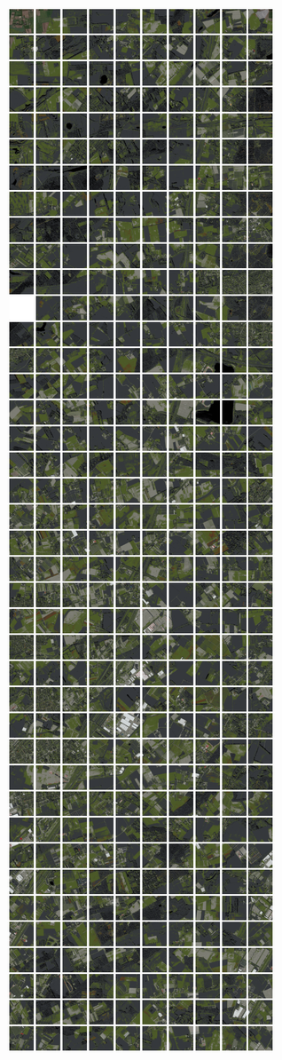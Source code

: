 <html>
<div>
<img src="https://github.com/HakkaTjakka/NL_TILE_MAP/blob/main/18/609/-1035/r.6090.-10350.png" height="44" width="44">
<img src="https://github.com/HakkaTjakka/NL_TILE_MAP/blob/main/18/609/-1035/r.6091.-10350.png" height="44" width="44">
<img src="https://github.com/HakkaTjakka/NL_TILE_MAP/blob/main/18/609/-1035/r.6092.-10350.png" height="44" width="44">
<img src="https://github.com/HakkaTjakka/NL_TILE_MAP/blob/main/18/609/-1035/r.6093.-10350.png" height="44" width="44">
<img src="https://github.com/HakkaTjakka/NL_TILE_MAP/blob/main/18/609/-1035/r.6094.-10350.png" height="44" width="44">
<img src="https://github.com/HakkaTjakka/NL_TILE_MAP/blob/main/18/609/-1035/r.6095.-10350.png" height="44" width="44">
<img src="https://github.com/HakkaTjakka/NL_TILE_MAP/blob/main/18/609/-1035/r.6096.-10350.png" height="44" width="44">
<img src="https://github.com/HakkaTjakka/NL_TILE_MAP/blob/main/18/609/-1035/r.6097.-10350.png" height="44" width="44">
<img src="https://github.com/HakkaTjakka/NL_TILE_MAP/blob/main/18/609/-1035/r.6098.-10350.png" height="44" width="44">
<img src="https://github.com/HakkaTjakka/NL_TILE_MAP/blob/main/18/609/-1035/r.6099.-10350.png" height="44" width="44">
<img src="https://github.com/HakkaTjakka/NL_TILE_MAP/blob/main/18/610/-1035/r.6100.-10350.png" height="44" width="44">
<img src="https://github.com/HakkaTjakka/NL_TILE_MAP/blob/main/18/610/-1035/r.6101.-10350.png" height="44" width="44">
<img src="https://github.com/HakkaTjakka/NL_TILE_MAP/blob/main/18/610/-1035/r.6102.-10350.png" height="44" width="44">
<img src="https://github.com/HakkaTjakka/NL_TILE_MAP/blob/main/18/610/-1035/r.6103.-10350.png" height="44" width="44">
<img src="https://github.com/HakkaTjakka/NL_TILE_MAP/blob/main/18/610/-1035/r.6104.-10350.png" height="44" width="44">
<img src="https://github.com/HakkaTjakka/NL_TILE_MAP/blob/main/18/610/-1035/r.6105.-10350.png" height="44" width="44">
<img src="https://github.com/HakkaTjakka/NL_TILE_MAP/blob/main/18/610/-1035/r.6106.-10350.png" height="44" width="44">
<img src="https://github.com/HakkaTjakka/NL_TILE_MAP/blob/main/18/610/-1035/r.6107.-10350.png" height="44" width="44">
<img src="https://github.com/HakkaTjakka/NL_TILE_MAP/blob/main/18/610/-1035/r.6108.-10350.png" height="44" width="44">
<img src="https://github.com/HakkaTjakka/NL_TILE_MAP/blob/main/18/610/-1035/r.6109.-10350.png" height="44" width="44">
<br>
<img src="https://github.com/HakkaTjakka/NL_TILE_MAP/blob/main/18/609/-1035/r.6090.-10349.png" height="44" width="44">
<img src="https://github.com/HakkaTjakka/NL_TILE_MAP/blob/main/18/609/-1035/r.6091.-10349.png" height="44" width="44">
<img src="https://github.com/HakkaTjakka/NL_TILE_MAP/blob/main/18/609/-1035/r.6092.-10349.png" height="44" width="44">
<img src="https://github.com/HakkaTjakka/NL_TILE_MAP/blob/main/18/609/-1035/r.6093.-10349.png" height="44" width="44">
<img src="https://github.com/HakkaTjakka/NL_TILE_MAP/blob/main/18/609/-1035/r.6094.-10349.png" height="44" width="44">
<img src="https://github.com/HakkaTjakka/NL_TILE_MAP/blob/main/18/609/-1035/r.6095.-10349.png" height="44" width="44">
<img src="https://github.com/HakkaTjakka/NL_TILE_MAP/blob/main/18/609/-1035/r.6096.-10349.png" height="44" width="44">
<img src="https://github.com/HakkaTjakka/NL_TILE_MAP/blob/main/18/609/-1035/r.6097.-10349.png" height="44" width="44">
<img src="https://github.com/HakkaTjakka/NL_TILE_MAP/blob/main/18/609/-1035/r.6098.-10349.png" height="44" width="44">
<img src="https://github.com/HakkaTjakka/NL_TILE_MAP/blob/main/18/609/-1035/r.6099.-10349.png" height="44" width="44">
<img src="https://github.com/HakkaTjakka/NL_TILE_MAP/blob/main/18/610/-1035/r.6100.-10349.png" height="44" width="44">
<img src="https://github.com/HakkaTjakka/NL_TILE_MAP/blob/main/18/610/-1035/r.6101.-10349.png" height="44" width="44">
<img src="https://github.com/HakkaTjakka/NL_TILE_MAP/blob/main/18/610/-1035/r.6102.-10349.png" height="44" width="44">
<img src="https://github.com/HakkaTjakka/NL_TILE_MAP/blob/main/18/610/-1035/r.6103.-10349.png" height="44" width="44">
<img src="https://github.com/HakkaTjakka/NL_TILE_MAP/blob/main/18/610/-1035/r.6104.-10349.png" height="44" width="44">
<img src="https://github.com/HakkaTjakka/NL_TILE_MAP/blob/main/18/610/-1035/r.6105.-10349.png" height="44" width="44">
<img src="https://github.com/HakkaTjakka/NL_TILE_MAP/blob/main/18/610/-1035/r.6106.-10349.png" height="44" width="44">
<img src="https://github.com/HakkaTjakka/NL_TILE_MAP/blob/main/18/610/-1035/r.6107.-10349.png" height="44" width="44">
<img src="https://github.com/HakkaTjakka/NL_TILE_MAP/blob/main/18/610/-1035/r.6108.-10349.png" height="44" width="44">
<img src="https://github.com/HakkaTjakka/NL_TILE_MAP/blob/main/18/610/-1035/r.6109.-10349.png" height="44" width="44">
<br>
<img src="https://github.com/HakkaTjakka/NL_TILE_MAP/blob/main/18/609/-1035/r.6090.-10348.png" height="44" width="44">
<img src="https://github.com/HakkaTjakka/NL_TILE_MAP/blob/main/18/609/-1035/r.6091.-10348.png" height="44" width="44">
<img src="https://github.com/HakkaTjakka/NL_TILE_MAP/blob/main/18/609/-1035/r.6092.-10348.png" height="44" width="44">
<img src="https://github.com/HakkaTjakka/NL_TILE_MAP/blob/main/18/609/-1035/r.6093.-10348.png" height="44" width="44">
<img src="https://github.com/HakkaTjakka/NL_TILE_MAP/blob/main/18/609/-1035/r.6094.-10348.png" height="44" width="44">
<img src="https://github.com/HakkaTjakka/NL_TILE_MAP/blob/main/18/609/-1035/r.6095.-10348.png" height="44" width="44">
<img src="https://github.com/HakkaTjakka/NL_TILE_MAP/blob/main/18/609/-1035/r.6096.-10348.png" height="44" width="44">
<img src="https://github.com/HakkaTjakka/NL_TILE_MAP/blob/main/18/609/-1035/r.6097.-10348.png" height="44" width="44">
<img src="https://github.com/HakkaTjakka/NL_TILE_MAP/blob/main/18/609/-1035/r.6098.-10348.png" height="44" width="44">
<img src="https://github.com/HakkaTjakka/NL_TILE_MAP/blob/main/18/609/-1035/r.6099.-10348.png" height="44" width="44">
<img src="https://github.com/HakkaTjakka/NL_TILE_MAP/blob/main/18/610/-1035/r.6100.-10348.png" height="44" width="44">
<img src="https://github.com/HakkaTjakka/NL_TILE_MAP/blob/main/18/610/-1035/r.6101.-10348.png" height="44" width="44">
<img src="https://github.com/HakkaTjakka/NL_TILE_MAP/blob/main/18/610/-1035/r.6102.-10348.png" height="44" width="44">
<img src="https://github.com/HakkaTjakka/NL_TILE_MAP/blob/main/18/610/-1035/r.6103.-10348.png" height="44" width="44">
<img src="https://github.com/HakkaTjakka/NL_TILE_MAP/blob/main/18/610/-1035/r.6104.-10348.png" height="44" width="44">
<img src="https://github.com/HakkaTjakka/NL_TILE_MAP/blob/main/18/610/-1035/r.6105.-10348.png" height="44" width="44">
<img src="https://github.com/HakkaTjakka/NL_TILE_MAP/blob/main/18/610/-1035/r.6106.-10348.png" height="44" width="44">
<img src="https://github.com/HakkaTjakka/NL_TILE_MAP/blob/main/18/610/-1035/r.6107.-10348.png" height="44" width="44">
<img src="https://github.com/HakkaTjakka/NL_TILE_MAP/blob/main/18/610/-1035/r.6108.-10348.png" height="44" width="44">
<img src="https://github.com/HakkaTjakka/NL_TILE_MAP/blob/main/18/610/-1035/r.6109.-10348.png" height="44" width="44">
<br>
<img src="https://github.com/HakkaTjakka/NL_TILE_MAP/blob/main/18/609/-1035/r.6090.-10347.png" height="44" width="44">
<img src="https://github.com/HakkaTjakka/NL_TILE_MAP/blob/main/18/609/-1035/r.6091.-10347.png" height="44" width="44">
<img src="https://github.com/HakkaTjakka/NL_TILE_MAP/blob/main/18/609/-1035/r.6092.-10347.png" height="44" width="44">
<img src="https://github.com/HakkaTjakka/NL_TILE_MAP/blob/main/18/609/-1035/r.6093.-10347.png" height="44" width="44">
<img src="https://github.com/HakkaTjakka/NL_TILE_MAP/blob/main/18/609/-1035/r.6094.-10347.png" height="44" width="44">
<img src="https://github.com/HakkaTjakka/NL_TILE_MAP/blob/main/18/609/-1035/r.6095.-10347.png" height="44" width="44">
<img src="https://github.com/HakkaTjakka/NL_TILE_MAP/blob/main/18/609/-1035/r.6096.-10347.png" height="44" width="44">
<img src="https://github.com/HakkaTjakka/NL_TILE_MAP/blob/main/18/609/-1035/r.6097.-10347.png" height="44" width="44">
<img src="https://github.com/HakkaTjakka/NL_TILE_MAP/blob/main/18/609/-1035/r.6098.-10347.png" height="44" width="44">
<img src="https://github.com/HakkaTjakka/NL_TILE_MAP/blob/main/18/609/-1035/r.6099.-10347.png" height="44" width="44">
<img src="https://github.com/HakkaTjakka/NL_TILE_MAP/blob/main/18/610/-1035/r.6100.-10347.png" height="44" width="44">
<img src="https://github.com/HakkaTjakka/NL_TILE_MAP/blob/main/18/610/-1035/r.6101.-10347.png" height="44" width="44">
<img src="https://github.com/HakkaTjakka/NL_TILE_MAP/blob/main/18/610/-1035/r.6102.-10347.png" height="44" width="44">
<img src="https://github.com/HakkaTjakka/NL_TILE_MAP/blob/main/18/610/-1035/r.6103.-10347.png" height="44" width="44">
<img src="https://github.com/HakkaTjakka/NL_TILE_MAP/blob/main/18/610/-1035/r.6104.-10347.png" height="44" width="44">
<img src="https://github.com/HakkaTjakka/NL_TILE_MAP/blob/main/18/610/-1035/r.6105.-10347.png" height="44" width="44">
<img src="https://github.com/HakkaTjakka/NL_TILE_MAP/blob/main/18/610/-1035/r.6106.-10347.png" height="44" width="44">
<img src="https://github.com/HakkaTjakka/NL_TILE_MAP/blob/main/18/610/-1035/r.6107.-10347.png" height="44" width="44">
<img src="https://github.com/HakkaTjakka/NL_TILE_MAP/blob/main/18/610/-1035/r.6108.-10347.png" height="44" width="44">
<img src="https://github.com/HakkaTjakka/NL_TILE_MAP/blob/main/18/610/-1035/r.6109.-10347.png" height="44" width="44">
<br>
<img src="https://github.com/HakkaTjakka/NL_TILE_MAP/blob/main/18/609/-1035/r.6090.-10346.png" height="44" width="44">
<img src="https://github.com/HakkaTjakka/NL_TILE_MAP/blob/main/18/609/-1035/r.6091.-10346.png" height="44" width="44">
<img src="https://github.com/HakkaTjakka/NL_TILE_MAP/blob/main/18/609/-1035/r.6092.-10346.png" height="44" width="44">
<img src="https://github.com/HakkaTjakka/NL_TILE_MAP/blob/main/18/609/-1035/r.6093.-10346.png" height="44" width="44">
<img src="https://github.com/HakkaTjakka/NL_TILE_MAP/blob/main/18/609/-1035/r.6094.-10346.png" height="44" width="44">
<img src="https://github.com/HakkaTjakka/NL_TILE_MAP/blob/main/18/609/-1035/r.6095.-10346.png" height="44" width="44">
<img src="https://github.com/HakkaTjakka/NL_TILE_MAP/blob/main/18/609/-1035/r.6096.-10346.png" height="44" width="44">
<img src="https://github.com/HakkaTjakka/NL_TILE_MAP/blob/main/18/609/-1035/r.6097.-10346.png" height="44" width="44">
<img src="https://github.com/HakkaTjakka/NL_TILE_MAP/blob/main/18/609/-1035/r.6098.-10346.png" height="44" width="44">
<img src="https://github.com/HakkaTjakka/NL_TILE_MAP/blob/main/18/609/-1035/r.6099.-10346.png" height="44" width="44">
<img src="https://github.com/HakkaTjakka/NL_TILE_MAP/blob/main/18/610/-1035/r.6100.-10346.png" height="44" width="44">
<img src="https://github.com/HakkaTjakka/NL_TILE_MAP/blob/main/18/610/-1035/r.6101.-10346.png" height="44" width="44">
<img src="https://github.com/HakkaTjakka/NL_TILE_MAP/blob/main/18/610/-1035/r.6102.-10346.png" height="44" width="44">
<img src="https://github.com/HakkaTjakka/NL_TILE_MAP/blob/main/18/610/-1035/r.6103.-10346.png" height="44" width="44">
<img src="https://github.com/HakkaTjakka/NL_TILE_MAP/blob/main/18/610/-1035/r.6104.-10346.png" height="44" width="44">
<img src="https://github.com/HakkaTjakka/NL_TILE_MAP/blob/main/18/610/-1035/r.6105.-10346.png" height="44" width="44">
<img src="https://github.com/HakkaTjakka/NL_TILE_MAP/blob/main/18/610/-1035/r.6106.-10346.png" height="44" width="44">
<img src="https://github.com/HakkaTjakka/NL_TILE_MAP/blob/main/18/610/-1035/r.6107.-10346.png" height="44" width="44">
<img src="https://github.com/HakkaTjakka/NL_TILE_MAP/blob/main/18/610/-1035/r.6108.-10346.png" height="44" width="44">
<img src="https://github.com/HakkaTjakka/NL_TILE_MAP/blob/main/18/610/-1035/r.6109.-10346.png" height="44" width="44">
<br>
<img src="https://github.com/HakkaTjakka/NL_TILE_MAP/blob/main/18/609/-1035/r.6090.-10345.png" height="44" width="44">
<img src="https://github.com/HakkaTjakka/NL_TILE_MAP/blob/main/18/609/-1035/r.6091.-10345.png" height="44" width="44">
<img src="https://github.com/HakkaTjakka/NL_TILE_MAP/blob/main/18/609/-1035/r.6092.-10345.png" height="44" width="44">
<img src="https://github.com/HakkaTjakka/NL_TILE_MAP/blob/main/18/609/-1035/r.6093.-10345.png" height="44" width="44">
<img src="https://github.com/HakkaTjakka/NL_TILE_MAP/blob/main/18/609/-1035/r.6094.-10345.png" height="44" width="44">
<img src="https://github.com/HakkaTjakka/NL_TILE_MAP/blob/main/18/609/-1035/r.6095.-10345.png" height="44" width="44">
<img src="https://github.com/HakkaTjakka/NL_TILE_MAP/blob/main/18/609/-1035/r.6096.-10345.png" height="44" width="44">
<img src="https://github.com/HakkaTjakka/NL_TILE_MAP/blob/main/18/609/-1035/r.6097.-10345.png" height="44" width="44">
<img src="https://github.com/HakkaTjakka/NL_TILE_MAP/blob/main/18/609/-1035/r.6098.-10345.png" height="44" width="44">
<img src="https://github.com/HakkaTjakka/NL_TILE_MAP/blob/main/18/609/-1035/r.6099.-10345.png" height="44" width="44">
<img src="https://github.com/HakkaTjakka/NL_TILE_MAP/blob/main/18/610/-1035/r.6100.-10345.png" height="44" width="44">
<img src="https://github.com/HakkaTjakka/NL_TILE_MAP/blob/main/18/610/-1035/r.6101.-10345.png" height="44" width="44">
<img src="https://github.com/HakkaTjakka/NL_TILE_MAP/blob/main/18/610/-1035/r.6102.-10345.png" height="44" width="44">
<img src="https://github.com/HakkaTjakka/NL_TILE_MAP/blob/main/18/610/-1035/r.6103.-10345.png" height="44" width="44">
<img src="https://github.com/HakkaTjakka/NL_TILE_MAP/blob/main/18/610/-1035/r.6104.-10345.png" height="44" width="44">
<img src="https://github.com/HakkaTjakka/NL_TILE_MAP/blob/main/18/610/-1035/r.6105.-10345.png" height="44" width="44">
<img src="https://github.com/HakkaTjakka/NL_TILE_MAP/blob/main/18/610/-1035/r.6106.-10345.png" height="44" width="44">
<img src="https://github.com/HakkaTjakka/NL_TILE_MAP/blob/main/18/610/-1035/r.6107.-10345.png" height="44" width="44">
<img src="https://github.com/HakkaTjakka/NL_TILE_MAP/blob/main/18/610/-1035/r.6108.-10345.png" height="44" width="44">
<img src="https://github.com/HakkaTjakka/NL_TILE_MAP/blob/main/18/610/-1035/r.6109.-10345.png" height="44" width="44">
<br>
<img src="https://github.com/HakkaTjakka/NL_TILE_MAP/blob/main/18/609/-1035/r.6090.-10344.png" height="44" width="44">
<img src="https://github.com/HakkaTjakka/NL_TILE_MAP/blob/main/18/609/-1035/r.6091.-10344.png" height="44" width="44">
<img src="https://github.com/HakkaTjakka/NL_TILE_MAP/blob/main/18/609/-1035/r.6092.-10344.png" height="44" width="44">
<img src="https://github.com/HakkaTjakka/NL_TILE_MAP/blob/main/18/609/-1035/r.6093.-10344.png" height="44" width="44">
<img src="https://github.com/HakkaTjakka/NL_TILE_MAP/blob/main/18/609/-1035/r.6094.-10344.png" height="44" width="44">
<img src="https://github.com/HakkaTjakka/NL_TILE_MAP/blob/main/18/609/-1035/r.6095.-10344.png" height="44" width="44">
<img src="https://github.com/HakkaTjakka/NL_TILE_MAP/blob/main/18/609/-1035/r.6096.-10344.png" height="44" width="44">
<img src="https://github.com/HakkaTjakka/NL_TILE_MAP/blob/main/18/609/-1035/r.6097.-10344.png" height="44" width="44">
<img src="https://github.com/HakkaTjakka/NL_TILE_MAP/blob/main/18/609/-1035/r.6098.-10344.png" height="44" width="44">
<img src="https://github.com/HakkaTjakka/NL_TILE_MAP/blob/main/18/609/-1035/r.6099.-10344.png" height="44" width="44">
<img src="https://github.com/HakkaTjakka/NL_TILE_MAP/blob/main/18/610/-1035/r.6100.-10344.png" height="44" width="44">
<img src="https://github.com/HakkaTjakka/NL_TILE_MAP/blob/main/18/610/-1035/r.6101.-10344.png" height="44" width="44">
<img src="https://github.com/HakkaTjakka/NL_TILE_MAP/blob/main/18/610/-1035/r.6102.-10344.png" height="44" width="44">
<img src="https://github.com/HakkaTjakka/NL_TILE_MAP/blob/main/18/610/-1035/r.6103.-10344.png" height="44" width="44">
<img src="https://github.com/HakkaTjakka/NL_TILE_MAP/blob/main/18/610/-1035/r.6104.-10344.png" height="44" width="44">
<img src="https://github.com/HakkaTjakka/NL_TILE_MAP/blob/main/18/610/-1035/r.6105.-10344.png" height="44" width="44">
<img src="https://github.com/HakkaTjakka/NL_TILE_MAP/blob/main/18/610/-1035/r.6106.-10344.png" height="44" width="44">
<img src="https://github.com/HakkaTjakka/NL_TILE_MAP/blob/main/18/610/-1035/r.6107.-10344.png" height="44" width="44">
<img src="https://github.com/HakkaTjakka/NL_TILE_MAP/blob/main/18/610/-1035/r.6108.-10344.png" height="44" width="44">
<img src="https://github.com/HakkaTjakka/NL_TILE_MAP/blob/main/18/610/-1035/r.6109.-10344.png" height="44" width="44">
<br>
<img src="https://github.com/HakkaTjakka/NL_TILE_MAP/blob/main/18/609/-1035/r.6090.-10343.png" height="44" width="44">
<img src="https://github.com/HakkaTjakka/NL_TILE_MAP/blob/main/18/609/-1035/r.6091.-10343.png" height="44" width="44">
<img src="https://github.com/HakkaTjakka/NL_TILE_MAP/blob/main/18/609/-1035/r.6092.-10343.png" height="44" width="44">
<img src="https://github.com/HakkaTjakka/NL_TILE_MAP/blob/main/18/609/-1035/r.6093.-10343.png" height="44" width="44">
<img src="https://github.com/HakkaTjakka/NL_TILE_MAP/blob/main/18/609/-1035/r.6094.-10343.png" height="44" width="44">
<img src="https://github.com/HakkaTjakka/NL_TILE_MAP/blob/main/18/609/-1035/r.6095.-10343.png" height="44" width="44">
<img src="https://github.com/HakkaTjakka/NL_TILE_MAP/blob/main/18/609/-1035/r.6096.-10343.png" height="44" width="44">
<img src="https://github.com/HakkaTjakka/NL_TILE_MAP/blob/main/18/609/-1035/r.6097.-10343.png" height="44" width="44">
<img src="https://github.com/HakkaTjakka/NL_TILE_MAP/blob/main/18/609/-1035/r.6098.-10343.png" height="44" width="44">
<img src="https://github.com/HakkaTjakka/NL_TILE_MAP/blob/main/18/609/-1035/r.6099.-10343.png" height="44" width="44">
<img src="https://github.com/HakkaTjakka/NL_TILE_MAP/blob/main/18/610/-1035/r.6100.-10343.png" height="44" width="44">
<img src="https://github.com/HakkaTjakka/NL_TILE_MAP/blob/main/18/610/-1035/r.6101.-10343.png" height="44" width="44">
<img src="https://github.com/HakkaTjakka/NL_TILE_MAP/blob/main/18/610/-1035/r.6102.-10343.png" height="44" width="44">
<img src="https://github.com/HakkaTjakka/NL_TILE_MAP/blob/main/18/610/-1035/r.6103.-10343.png" height="44" width="44">
<img src="https://github.com/HakkaTjakka/NL_TILE_MAP/blob/main/18/610/-1035/r.6104.-10343.png" height="44" width="44">
<img src="https://github.com/HakkaTjakka/NL_TILE_MAP/blob/main/18/610/-1035/r.6105.-10343.png" height="44" width="44">
<img src="https://github.com/HakkaTjakka/NL_TILE_MAP/blob/main/18/610/-1035/r.6106.-10343.png" height="44" width="44">
<img src="https://github.com/HakkaTjakka/NL_TILE_MAP/blob/main/18/610/-1035/r.6107.-10343.png" height="44" width="44">
<img src="https://github.com/HakkaTjakka/NL_TILE_MAP/blob/main/18/610/-1035/r.6108.-10343.png" height="44" width="44">
<img src="https://github.com/HakkaTjakka/NL_TILE_MAP/blob/main/18/610/-1035/r.6109.-10343.png" height="44" width="44">
<br>
<img src="https://github.com/HakkaTjakka/NL_TILE_MAP/blob/main/18/609/-1035/r.6090.-10342.png" height="44" width="44">
<img src="https://github.com/HakkaTjakka/NL_TILE_MAP/blob/main/18/609/-1035/r.6091.-10342.png" height="44" width="44">
<img src="https://github.com/HakkaTjakka/NL_TILE_MAP/blob/main/18/609/-1035/r.6092.-10342.png" height="44" width="44">
<img src="https://github.com/HakkaTjakka/NL_TILE_MAP/blob/main/18/609/-1035/r.6093.-10342.png" height="44" width="44">
<img src="https://github.com/HakkaTjakka/NL_TILE_MAP/blob/main/18/609/-1035/r.6094.-10342.png" height="44" width="44">
<img src="https://github.com/HakkaTjakka/NL_TILE_MAP/blob/main/18/609/-1035/r.6095.-10342.png" height="44" width="44">
<img src="https://github.com/HakkaTjakka/NL_TILE_MAP/blob/main/18/609/-1035/r.6096.-10342.png" height="44" width="44">
<img src="https://github.com/HakkaTjakka/NL_TILE_MAP/blob/main/18/609/-1035/r.6097.-10342.png" height="44" width="44">
<img src="https://github.com/HakkaTjakka/NL_TILE_MAP/blob/main/18/609/-1035/r.6098.-10342.png" height="44" width="44">
<img src="https://github.com/HakkaTjakka/NL_TILE_MAP/blob/main/18/609/-1035/r.6099.-10342.png" height="44" width="44">
<img src="https://github.com/HakkaTjakka/NL_TILE_MAP/blob/main/18/610/-1035/r.6100.-10342.png" height="44" width="44">
<img src="https://github.com/HakkaTjakka/NL_TILE_MAP/blob/main/18/610/-1035/r.6101.-10342.png" height="44" width="44">
<img src="https://github.com/HakkaTjakka/NL_TILE_MAP/blob/main/18/610/-1035/r.6102.-10342.png" height="44" width="44">
<img src="https://github.com/HakkaTjakka/NL_TILE_MAP/blob/main/18/610/-1035/r.6103.-10342.png" height="44" width="44">
<img src="https://github.com/HakkaTjakka/NL_TILE_MAP/blob/main/18/610/-1035/r.6104.-10342.png" height="44" width="44">
<img src="https://github.com/HakkaTjakka/NL_TILE_MAP/blob/main/18/610/-1035/r.6105.-10342.png" height="44" width="44">
<img src="https://github.com/HakkaTjakka/NL_TILE_MAP/blob/main/18/610/-1035/r.6106.-10342.png" height="44" width="44">
<img src="https://github.com/HakkaTjakka/NL_TILE_MAP/blob/main/18/610/-1035/r.6107.-10342.png" height="44" width="44">
<img src="https://github.com/HakkaTjakka/NL_TILE_MAP/blob/main/18/610/-1035/r.6108.-10342.png" height="44" width="44">
<img src="https://github.com/HakkaTjakka/NL_TILE_MAP/blob/main/18/610/-1035/r.6109.-10342.png" height="44" width="44">
<br>
<img src="https://github.com/HakkaTjakka/NL_TILE_MAP/blob/main/18/609/-1035/r.6090.-10341.png" height="44" width="44">
<img src="https://github.com/HakkaTjakka/NL_TILE_MAP/blob/main/18/609/-1035/r.6091.-10341.png" height="44" width="44">
<img src="https://github.com/HakkaTjakka/NL_TILE_MAP/blob/main/18/609/-1035/r.6092.-10341.png" height="44" width="44">
<img src="https://github.com/HakkaTjakka/NL_TILE_MAP/blob/main/18/609/-1035/r.6093.-10341.png" height="44" width="44">
<img src="https://github.com/HakkaTjakka/NL_TILE_MAP/blob/main/18/609/-1035/r.6094.-10341.png" height="44" width="44">
<img src="https://github.com/HakkaTjakka/NL_TILE_MAP/blob/main/18/609/-1035/r.6095.-10341.png" height="44" width="44">
<img src="https://github.com/HakkaTjakka/NL_TILE_MAP/blob/main/18/609/-1035/r.6096.-10341.png" height="44" width="44">
<img src="https://github.com/HakkaTjakka/NL_TILE_MAP/blob/main/18/609/-1035/r.6097.-10341.png" height="44" width="44">
<img src="https://github.com/HakkaTjakka/NL_TILE_MAP/blob/main/18/609/-1035/r.6098.-10341.png" height="44" width="44">
<img src="https://github.com/HakkaTjakka/NL_TILE_MAP/blob/main/18/609/-1035/r.6099.-10341.png" height="44" width="44">
<img src="https://github.com/HakkaTjakka/NL_TILE_MAP/blob/main/18/610/-1035/r.6100.-10341.png" height="44" width="44">
<img src="https://github.com/HakkaTjakka/NL_TILE_MAP/blob/main/18/610/-1035/r.6101.-10341.png" height="44" width="44">
<img src="https://github.com/HakkaTjakka/NL_TILE_MAP/blob/main/18/610/-1035/r.6102.-10341.png" height="44" width="44">
<img src="https://github.com/HakkaTjakka/NL_TILE_MAP/blob/main/18/610/-1035/r.6103.-10341.png" height="44" width="44">
<img src="https://github.com/HakkaTjakka/NL_TILE_MAP/blob/main/18/610/-1035/r.6104.-10341.png" height="44" width="44">
<img src="https://github.com/HakkaTjakka/NL_TILE_MAP/blob/main/18/610/-1035/r.6105.-10341.png" height="44" width="44">
<img src="https://github.com/HakkaTjakka/NL_TILE_MAP/blob/main/18/610/-1035/r.6106.-10341.png" height="44" width="44">
<img src="https://github.com/HakkaTjakka/NL_TILE_MAP/blob/main/18/610/-1035/r.6107.-10341.png" height="44" width="44">
<img src="https://github.com/HakkaTjakka/NL_TILE_MAP/blob/main/18/610/-1035/r.6108.-10341.png" height="44" width="44">
<img src="https://github.com/HakkaTjakka/NL_TILE_MAP/blob/main/18/610/-1035/r.6109.-10341.png" height="44" width="44">
<br>
<img src="https://github.com/HakkaTjakka/NL_TILE_MAP/blob/main/18/609/-1034/r.6090.-10340.png" height="44" width="44">
<img src="https://github.com/HakkaTjakka/NL_TILE_MAP/blob/main/18/609/-1034/r.6091.-10340.png" height="44" width="44">
<img src="https://github.com/HakkaTjakka/NL_TILE_MAP/blob/main/18/609/-1034/r.6092.-10340.png" height="44" width="44">
<img src="https://github.com/HakkaTjakka/NL_TILE_MAP/blob/main/18/609/-1034/r.6093.-10340.png" height="44" width="44">
<img src="https://github.com/HakkaTjakka/NL_TILE_MAP/blob/main/18/609/-1034/r.6094.-10340.png" height="44" width="44">
<img src="https://github.com/HakkaTjakka/NL_TILE_MAP/blob/main/18/609/-1034/r.6095.-10340.png" height="44" width="44">
<img src="https://github.com/HakkaTjakka/NL_TILE_MAP/blob/main/18/609/-1034/r.6096.-10340.png" height="44" width="44">
<img src="https://github.com/HakkaTjakka/NL_TILE_MAP/blob/main/18/609/-1034/r.6097.-10340.png" height="44" width="44">
<img src="https://github.com/HakkaTjakka/NL_TILE_MAP/blob/main/18/609/-1034/r.6098.-10340.png" height="44" width="44">
<img src="https://github.com/HakkaTjakka/NL_TILE_MAP/blob/main/18/609/-1034/r.6099.-10340.png" height="44" width="44">
<img src="https://github.com/HakkaTjakka/NL_TILE_MAP/blob/main/18/610/-1034/r.6100.-10340.png" height="44" width="44">
<img src="https://github.com/HakkaTjakka/NL_TILE_MAP/blob/main/18/610/-1034/r.6101.-10340.png" height="44" width="44">
<img src="https://github.com/HakkaTjakka/NL_TILE_MAP/blob/main/18/610/-1034/r.6102.-10340.png" height="44" width="44">
<img src="https://github.com/HakkaTjakka/NL_TILE_MAP/blob/main/18/610/-1034/r.6103.-10340.png" height="44" width="44">
<img src="https://github.com/HakkaTjakka/NL_TILE_MAP/blob/main/18/610/-1034/r.6104.-10340.png" height="44" width="44">
<img src="https://github.com/HakkaTjakka/NL_TILE_MAP/blob/main/18/610/-1034/r.6105.-10340.png" height="44" width="44">
<img src="https://github.com/HakkaTjakka/NL_TILE_MAP/blob/main/18/610/-1034/r.6106.-10340.png" height="44" width="44">
<img src="https://github.com/HakkaTjakka/NL_TILE_MAP/blob/main/18/610/-1034/r.6107.-10340.png" height="44" width="44">
<img src="https://github.com/HakkaTjakka/NL_TILE_MAP/blob/main/18/610/-1034/r.6108.-10340.png" height="44" width="44">
<img src="https://github.com/HakkaTjakka/NL_TILE_MAP/blob/main/18/610/-1034/r.6109.-10340.png" height="44" width="44">
<br>
<img src="https://github.com/HakkaTjakka/NL_TILE_MAP/blob/main/18/609/-1034/r.6090.-10339.png" height="44" width="44">
<img src="https://github.com/HakkaTjakka/NL_TILE_MAP/blob/main/18/609/-1034/r.6091.-10339.png" height="44" width="44">
<img src="https://github.com/HakkaTjakka/NL_TILE_MAP/blob/main/18/609/-1034/r.6092.-10339.png" height="44" width="44">
<img src="https://github.com/HakkaTjakka/NL_TILE_MAP/blob/main/18/609/-1034/r.6093.-10339.png" height="44" width="44">
<img src="https://github.com/HakkaTjakka/NL_TILE_MAP/blob/main/18/609/-1034/r.6094.-10339.png" height="44" width="44">
<img src="https://github.com/HakkaTjakka/NL_TILE_MAP/blob/main/18/609/-1034/r.6095.-10339.png" height="44" width="44">
<img src="https://github.com/HakkaTjakka/NL_TILE_MAP/blob/main/18/609/-1034/r.6096.-10339.png" height="44" width="44">
<img src="https://github.com/HakkaTjakka/NL_TILE_MAP/blob/main/18/609/-1034/r.6097.-10339.png" height="44" width="44">
<img src="https://github.com/HakkaTjakka/NL_TILE_MAP/blob/main/18/609/-1034/r.6098.-10339.png" height="44" width="44">
<img src="https://github.com/HakkaTjakka/NL_TILE_MAP/blob/main/18/609/-1034/r.6099.-10339.png" height="44" width="44">
<img src="https://github.com/HakkaTjakka/NL_TILE_MAP/blob/main/18/610/-1034/r.6100.-10339.png" height="44" width="44">
<img src="https://github.com/HakkaTjakka/NL_TILE_MAP/blob/main/18/610/-1034/r.6101.-10339.png" height="44" width="44">
<img src="https://github.com/HakkaTjakka/NL_TILE_MAP/blob/main/18/610/-1034/r.6102.-10339.png" height="44" width="44">
<img src="https://github.com/HakkaTjakka/NL_TILE_MAP/blob/main/18/610/-1034/r.6103.-10339.png" height="44" width="44">
<img src="https://github.com/HakkaTjakka/NL_TILE_MAP/blob/main/18/610/-1034/r.6104.-10339.png" height="44" width="44">
<img src="https://github.com/HakkaTjakka/NL_TILE_MAP/blob/main/18/610/-1034/r.6105.-10339.png" height="44" width="44">
<img src="https://github.com/HakkaTjakka/NL_TILE_MAP/blob/main/18/610/-1034/r.6106.-10339.png" height="44" width="44">
<img src="https://github.com/HakkaTjakka/NL_TILE_MAP/blob/main/18/610/-1034/r.6107.-10339.png" height="44" width="44">
<img src="https://github.com/HakkaTjakka/NL_TILE_MAP/blob/main/18/610/-1034/r.6108.-10339.png" height="44" width="44">
<img src="https://github.com/HakkaTjakka/NL_TILE_MAP/blob/main/18/610/-1034/r.6109.-10339.png" height="44" width="44">
<br>
<img src="https://github.com/HakkaTjakka/NL_TILE_MAP/blob/main/18/609/-1034/r.6090.-10338.png" height="44" width="44">
<img src="https://github.com/HakkaTjakka/NL_TILE_MAP/blob/main/18/609/-1034/r.6091.-10338.png" height="44" width="44">
<img src="https://github.com/HakkaTjakka/NL_TILE_MAP/blob/main/18/609/-1034/r.6092.-10338.png" height="44" width="44">
<img src="https://github.com/HakkaTjakka/NL_TILE_MAP/blob/main/18/609/-1034/r.6093.-10338.png" height="44" width="44">
<img src="https://github.com/HakkaTjakka/NL_TILE_MAP/blob/main/18/609/-1034/r.6094.-10338.png" height="44" width="44">
<img src="https://github.com/HakkaTjakka/NL_TILE_MAP/blob/main/18/609/-1034/r.6095.-10338.png" height="44" width="44">
<img src="https://github.com/HakkaTjakka/NL_TILE_MAP/blob/main/18/609/-1034/r.6096.-10338.png" height="44" width="44">
<img src="https://github.com/HakkaTjakka/NL_TILE_MAP/blob/main/18/609/-1034/r.6097.-10338.png" height="44" width="44">
<img src="https://github.com/HakkaTjakka/NL_TILE_MAP/blob/main/18/609/-1034/r.6098.-10338.png" height="44" width="44">
<img src="https://github.com/HakkaTjakka/NL_TILE_MAP/blob/main/18/609/-1034/r.6099.-10338.png" height="44" width="44">
<img src="https://github.com/HakkaTjakka/NL_TILE_MAP/blob/main/18/610/-1034/r.6100.-10338.png" height="44" width="44">
<img src="https://github.com/HakkaTjakka/NL_TILE_MAP/blob/main/18/610/-1034/r.6101.-10338.png" height="44" width="44">
<img src="https://github.com/HakkaTjakka/NL_TILE_MAP/blob/main/18/610/-1034/r.6102.-10338.png" height="44" width="44">
<img src="https://github.com/HakkaTjakka/NL_TILE_MAP/blob/main/18/610/-1034/r.6103.-10338.png" height="44" width="44">
<img src="https://github.com/HakkaTjakka/NL_TILE_MAP/blob/main/18/610/-1034/r.6104.-10338.png" height="44" width="44">
<img src="https://github.com/HakkaTjakka/NL_TILE_MAP/blob/main/18/610/-1034/r.6105.-10338.png" height="44" width="44">
<img src="https://github.com/HakkaTjakka/NL_TILE_MAP/blob/main/18/610/-1034/r.6106.-10338.png" height="44" width="44">
<img src="https://github.com/HakkaTjakka/NL_TILE_MAP/blob/main/18/610/-1034/r.6107.-10338.png" height="44" width="44">
<img src="https://github.com/HakkaTjakka/NL_TILE_MAP/blob/main/18/610/-1034/r.6108.-10338.png" height="44" width="44">
<img src="https://github.com/HakkaTjakka/NL_TILE_MAP/blob/main/18/610/-1034/r.6109.-10338.png" height="44" width="44">
<br>
<img src="https://github.com/HakkaTjakka/NL_TILE_MAP/blob/main/18/609/-1034/r.6090.-10337.png" height="44" width="44">
<img src="https://github.com/HakkaTjakka/NL_TILE_MAP/blob/main/18/609/-1034/r.6091.-10337.png" height="44" width="44">
<img src="https://github.com/HakkaTjakka/NL_TILE_MAP/blob/main/18/609/-1034/r.6092.-10337.png" height="44" width="44">
<img src="https://github.com/HakkaTjakka/NL_TILE_MAP/blob/main/18/609/-1034/r.6093.-10337.png" height="44" width="44">
<img src="https://github.com/HakkaTjakka/NL_TILE_MAP/blob/main/18/609/-1034/r.6094.-10337.png" height="44" width="44">
<img src="https://github.com/HakkaTjakka/NL_TILE_MAP/blob/main/18/609/-1034/r.6095.-10337.png" height="44" width="44">
<img src="https://github.com/HakkaTjakka/NL_TILE_MAP/blob/main/18/609/-1034/r.6096.-10337.png" height="44" width="44">
<img src="https://github.com/HakkaTjakka/NL_TILE_MAP/blob/main/18/609/-1034/r.6097.-10337.png" height="44" width="44">
<img src="https://github.com/HakkaTjakka/NL_TILE_MAP/blob/main/18/609/-1034/r.6098.-10337.png" height="44" width="44">
<img src="https://github.com/HakkaTjakka/NL_TILE_MAP/blob/main/18/609/-1034/r.6099.-10337.png" height="44" width="44">
<img src="https://github.com/HakkaTjakka/NL_TILE_MAP/blob/main/18/610/-1034/r.6100.-10337.png" height="44" width="44">
<img src="https://github.com/HakkaTjakka/NL_TILE_MAP/blob/main/18/610/-1034/r.6101.-10337.png" height="44" width="44">
<img src="https://github.com/HakkaTjakka/NL_TILE_MAP/blob/main/18/610/-1034/r.6102.-10337.png" height="44" width="44">
<img src="https://github.com/HakkaTjakka/NL_TILE_MAP/blob/main/18/610/-1034/r.6103.-10337.png" height="44" width="44">
<img src="https://github.com/HakkaTjakka/NL_TILE_MAP/blob/main/18/610/-1034/r.6104.-10337.png" height="44" width="44">
<img src="https://github.com/HakkaTjakka/NL_TILE_MAP/blob/main/18/610/-1034/r.6105.-10337.png" height="44" width="44">
<img src="https://github.com/HakkaTjakka/NL_TILE_MAP/blob/main/18/610/-1034/r.6106.-10337.png" height="44" width="44">
<img src="https://github.com/HakkaTjakka/NL_TILE_MAP/blob/main/18/610/-1034/r.6107.-10337.png" height="44" width="44">
<img src="https://github.com/HakkaTjakka/NL_TILE_MAP/blob/main/18/610/-1034/r.6108.-10337.png" height="44" width="44">
<img src="https://github.com/HakkaTjakka/NL_TILE_MAP/blob/main/18/610/-1034/r.6109.-10337.png" height="44" width="44">
<br>
<img src="https://github.com/HakkaTjakka/NL_TILE_MAP/blob/main/18/609/-1034/r.6090.-10336.png" height="44" width="44">
<img src="https://github.com/HakkaTjakka/NL_TILE_MAP/blob/main/18/609/-1034/r.6091.-10336.png" height="44" width="44">
<img src="https://github.com/HakkaTjakka/NL_TILE_MAP/blob/main/18/609/-1034/r.6092.-10336.png" height="44" width="44">
<img src="https://github.com/HakkaTjakka/NL_TILE_MAP/blob/main/18/609/-1034/r.6093.-10336.png" height="44" width="44">
<img src="https://github.com/HakkaTjakka/NL_TILE_MAP/blob/main/18/609/-1034/r.6094.-10336.png" height="44" width="44">
<img src="https://github.com/HakkaTjakka/NL_TILE_MAP/blob/main/18/609/-1034/r.6095.-10336.png" height="44" width="44">
<img src="https://github.com/HakkaTjakka/NL_TILE_MAP/blob/main/18/609/-1034/r.6096.-10336.png" height="44" width="44">
<img src="https://github.com/HakkaTjakka/NL_TILE_MAP/blob/main/18/609/-1034/r.6097.-10336.png" height="44" width="44">
<img src="https://github.com/HakkaTjakka/NL_TILE_MAP/blob/main/18/609/-1034/r.6098.-10336.png" height="44" width="44">
<img src="https://github.com/HakkaTjakka/NL_TILE_MAP/blob/main/18/609/-1034/r.6099.-10336.png" height="44" width="44">
<img src="https://github.com/HakkaTjakka/NL_TILE_MAP/blob/main/18/610/-1034/r.6100.-10336.png" height="44" width="44">
<img src="https://github.com/HakkaTjakka/NL_TILE_MAP/blob/main/18/610/-1034/r.6101.-10336.png" height="44" width="44">
<img src="https://github.com/HakkaTjakka/NL_TILE_MAP/blob/main/18/610/-1034/r.6102.-10336.png" height="44" width="44">
<img src="https://github.com/HakkaTjakka/NL_TILE_MAP/blob/main/18/610/-1034/r.6103.-10336.png" height="44" width="44">
<img src="https://github.com/HakkaTjakka/NL_TILE_MAP/blob/main/18/610/-1034/r.6104.-10336.png" height="44" width="44">
<img src="https://github.com/HakkaTjakka/NL_TILE_MAP/blob/main/18/610/-1034/r.6105.-10336.png" height="44" width="44">
<img src="https://github.com/HakkaTjakka/NL_TILE_MAP/blob/main/18/610/-1034/r.6106.-10336.png" height="44" width="44">
<img src="https://github.com/HakkaTjakka/NL_TILE_MAP/blob/main/18/610/-1034/r.6107.-10336.png" height="44" width="44">
<img src="https://github.com/HakkaTjakka/NL_TILE_MAP/blob/main/18/610/-1034/r.6108.-10336.png" height="44" width="44">
<img src="https://github.com/HakkaTjakka/NL_TILE_MAP/blob/main/18/610/-1034/r.6109.-10336.png" height="44" width="44">
<br>
<img src="https://github.com/HakkaTjakka/NL_TILE_MAP/blob/main/18/609/-1034/r.6090.-10335.png" height="44" width="44">
<img src="https://github.com/HakkaTjakka/NL_TILE_MAP/blob/main/18/609/-1034/r.6091.-10335.png" height="44" width="44">
<img src="https://github.com/HakkaTjakka/NL_TILE_MAP/blob/main/18/609/-1034/r.6092.-10335.png" height="44" width="44">
<img src="https://github.com/HakkaTjakka/NL_TILE_MAP/blob/main/18/609/-1034/r.6093.-10335.png" height="44" width="44">
<img src="https://github.com/HakkaTjakka/NL_TILE_MAP/blob/main/18/609/-1034/r.6094.-10335.png" height="44" width="44">
<img src="https://github.com/HakkaTjakka/NL_TILE_MAP/blob/main/18/609/-1034/r.6095.-10335.png" height="44" width="44">
<img src="https://github.com/HakkaTjakka/NL_TILE_MAP/blob/main/18/609/-1034/r.6096.-10335.png" height="44" width="44">
<img src="https://github.com/HakkaTjakka/NL_TILE_MAP/blob/main/18/609/-1034/r.6097.-10335.png" height="44" width="44">
<img src="https://github.com/HakkaTjakka/NL_TILE_MAP/blob/main/18/609/-1034/r.6098.-10335.png" height="44" width="44">
<img src="https://github.com/HakkaTjakka/NL_TILE_MAP/blob/main/18/609/-1034/r.6099.-10335.png" height="44" width="44">
<img src="https://github.com/HakkaTjakka/NL_TILE_MAP/blob/main/18/610/-1034/r.6100.-10335.png" height="44" width="44">
<img src="https://github.com/HakkaTjakka/NL_TILE_MAP/blob/main/18/610/-1034/r.6101.-10335.png" height="44" width="44">
<img src="https://github.com/HakkaTjakka/NL_TILE_MAP/blob/main/18/610/-1034/r.6102.-10335.png" height="44" width="44">
<img src="https://github.com/HakkaTjakka/NL_TILE_MAP/blob/main/18/610/-1034/r.6103.-10335.png" height="44" width="44">
<img src="https://github.com/HakkaTjakka/NL_TILE_MAP/blob/main/18/610/-1034/r.6104.-10335.png" height="44" width="44">
<img src="https://github.com/HakkaTjakka/NL_TILE_MAP/blob/main/18/610/-1034/r.6105.-10335.png" height="44" width="44">
<img src="https://github.com/HakkaTjakka/NL_TILE_MAP/blob/main/18/610/-1034/r.6106.-10335.png" height="44" width="44">
<img src="https://github.com/HakkaTjakka/NL_TILE_MAP/blob/main/18/610/-1034/r.6107.-10335.png" height="44" width="44">
<img src="https://github.com/HakkaTjakka/NL_TILE_MAP/blob/main/18/610/-1034/r.6108.-10335.png" height="44" width="44">
<img src="https://github.com/HakkaTjakka/NL_TILE_MAP/blob/main/18/610/-1034/r.6109.-10335.png" height="44" width="44">
<br>
<img src="https://github.com/HakkaTjakka/NL_TILE_MAP/blob/main/18/609/-1034/r.6090.-10334.png" height="44" width="44">
<img src="https://github.com/HakkaTjakka/NL_TILE_MAP/blob/main/18/609/-1034/r.6091.-10334.png" height="44" width="44">
<img src="https://github.com/HakkaTjakka/NL_TILE_MAP/blob/main/18/609/-1034/r.6092.-10334.png" height="44" width="44">
<img src="https://github.com/HakkaTjakka/NL_TILE_MAP/blob/main/18/609/-1034/r.6093.-10334.png" height="44" width="44">
<img src="https://github.com/HakkaTjakka/NL_TILE_MAP/blob/main/18/609/-1034/r.6094.-10334.png" height="44" width="44">
<img src="https://github.com/HakkaTjakka/NL_TILE_MAP/blob/main/18/609/-1034/r.6095.-10334.png" height="44" width="44">
<img src="https://github.com/HakkaTjakka/NL_TILE_MAP/blob/main/18/609/-1034/r.6096.-10334.png" height="44" width="44">
<img src="https://github.com/HakkaTjakka/NL_TILE_MAP/blob/main/18/609/-1034/r.6097.-10334.png" height="44" width="44">
<img src="https://github.com/HakkaTjakka/NL_TILE_MAP/blob/main/18/609/-1034/r.6098.-10334.png" height="44" width="44">
<img src="https://github.com/HakkaTjakka/NL_TILE_MAP/blob/main/18/609/-1034/r.6099.-10334.png" height="44" width="44">
<img src="https://github.com/HakkaTjakka/NL_TILE_MAP/blob/main/18/610/-1034/r.6100.-10334.png" height="44" width="44">
<img src="https://github.com/HakkaTjakka/NL_TILE_MAP/blob/main/18/610/-1034/r.6101.-10334.png" height="44" width="44">
<img src="https://github.com/HakkaTjakka/NL_TILE_MAP/blob/main/18/610/-1034/r.6102.-10334.png" height="44" width="44">
<img src="https://github.com/HakkaTjakka/NL_TILE_MAP/blob/main/18/610/-1034/r.6103.-10334.png" height="44" width="44">
<img src="https://github.com/HakkaTjakka/NL_TILE_MAP/blob/main/18/610/-1034/r.6104.-10334.png" height="44" width="44">
<img src="https://github.com/HakkaTjakka/NL_TILE_MAP/blob/main/18/610/-1034/r.6105.-10334.png" height="44" width="44">
<img src="https://github.com/HakkaTjakka/NL_TILE_MAP/blob/main/18/610/-1034/r.6106.-10334.png" height="44" width="44">
<img src="https://github.com/HakkaTjakka/NL_TILE_MAP/blob/main/18/610/-1034/r.6107.-10334.png" height="44" width="44">
<img src="https://github.com/HakkaTjakka/NL_TILE_MAP/blob/main/18/610/-1034/r.6108.-10334.png" height="44" width="44">
<img src="https://github.com/HakkaTjakka/NL_TILE_MAP/blob/main/18/610/-1034/r.6109.-10334.png" height="44" width="44">
<br>
<img src="https://github.com/HakkaTjakka/NL_TILE_MAP/blob/main/18/609/-1034/r.6090.-10333.png" height="44" width="44">
<img src="https://github.com/HakkaTjakka/NL_TILE_MAP/blob/main/18/609/-1034/r.6091.-10333.png" height="44" width="44">
<img src="https://github.com/HakkaTjakka/NL_TILE_MAP/blob/main/18/609/-1034/r.6092.-10333.png" height="44" width="44">
<img src="https://github.com/HakkaTjakka/NL_TILE_MAP/blob/main/18/609/-1034/r.6093.-10333.png" height="44" width="44">
<img src="https://github.com/HakkaTjakka/NL_TILE_MAP/blob/main/18/609/-1034/r.6094.-10333.png" height="44" width="44">
<img src="https://github.com/HakkaTjakka/NL_TILE_MAP/blob/main/18/609/-1034/r.6095.-10333.png" height="44" width="44">
<img src="https://github.com/HakkaTjakka/NL_TILE_MAP/blob/main/18/609/-1034/r.6096.-10333.png" height="44" width="44">
<img src="https://github.com/HakkaTjakka/NL_TILE_MAP/blob/main/18/609/-1034/r.6097.-10333.png" height="44" width="44">
<img src="https://github.com/HakkaTjakka/NL_TILE_MAP/blob/main/18/609/-1034/r.6098.-10333.png" height="44" width="44">
<img src="https://github.com/HakkaTjakka/NL_TILE_MAP/blob/main/18/609/-1034/r.6099.-10333.png" height="44" width="44">
<img src="https://github.com/HakkaTjakka/NL_TILE_MAP/blob/main/18/610/-1034/r.6100.-10333.png" height="44" width="44">
<img src="https://github.com/HakkaTjakka/NL_TILE_MAP/blob/main/18/610/-1034/r.6101.-10333.png" height="44" width="44">
<img src="https://github.com/HakkaTjakka/NL_TILE_MAP/blob/main/18/610/-1034/r.6102.-10333.png" height="44" width="44">
<img src="https://github.com/HakkaTjakka/NL_TILE_MAP/blob/main/18/610/-1034/r.6103.-10333.png" height="44" width="44">
<img src="https://github.com/HakkaTjakka/NL_TILE_MAP/blob/main/18/610/-1034/r.6104.-10333.png" height="44" width="44">
<img src="https://github.com/HakkaTjakka/NL_TILE_MAP/blob/main/18/610/-1034/r.6105.-10333.png" height="44" width="44">
<img src="https://github.com/HakkaTjakka/NL_TILE_MAP/blob/main/18/610/-1034/r.6106.-10333.png" height="44" width="44">
<img src="https://github.com/HakkaTjakka/NL_TILE_MAP/blob/main/18/610/-1034/r.6107.-10333.png" height="44" width="44">
<img src="https://github.com/HakkaTjakka/NL_TILE_MAP/blob/main/18/610/-1034/r.6108.-10333.png" height="44" width="44">
<img src="https://github.com/HakkaTjakka/NL_TILE_MAP/blob/main/18/610/-1034/r.6109.-10333.png" height="44" width="44">
<br>
<img src="https://github.com/HakkaTjakka/NL_TILE_MAP/blob/main/18/609/-1034/r.6090.-10332.png" height="44" width="44">
<img src="https://github.com/HakkaTjakka/NL_TILE_MAP/blob/main/18/609/-1034/r.6091.-10332.png" height="44" width="44">
<img src="https://github.com/HakkaTjakka/NL_TILE_MAP/blob/main/18/609/-1034/r.6092.-10332.png" height="44" width="44">
<img src="https://github.com/HakkaTjakka/NL_TILE_MAP/blob/main/18/609/-1034/r.6093.-10332.png" height="44" width="44">
<img src="https://github.com/HakkaTjakka/NL_TILE_MAP/blob/main/18/609/-1034/r.6094.-10332.png" height="44" width="44">
<img src="https://github.com/HakkaTjakka/NL_TILE_MAP/blob/main/18/609/-1034/r.6095.-10332.png" height="44" width="44">
<img src="https://github.com/HakkaTjakka/NL_TILE_MAP/blob/main/18/609/-1034/r.6096.-10332.png" height="44" width="44">
<img src="https://github.com/HakkaTjakka/NL_TILE_MAP/blob/main/18/609/-1034/r.6097.-10332.png" height="44" width="44">
<img src="https://github.com/HakkaTjakka/NL_TILE_MAP/blob/main/18/609/-1034/r.6098.-10332.png" height="44" width="44">
<img src="https://github.com/HakkaTjakka/NL_TILE_MAP/blob/main/18/609/-1034/r.6099.-10332.png" height="44" width="44">
<img src="https://github.com/HakkaTjakka/NL_TILE_MAP/blob/main/18/610/-1034/r.6100.-10332.png" height="44" width="44">
<img src="https://github.com/HakkaTjakka/NL_TILE_MAP/blob/main/18/610/-1034/r.6101.-10332.png" height="44" width="44">
<img src="https://github.com/HakkaTjakka/NL_TILE_MAP/blob/main/18/610/-1034/r.6102.-10332.png" height="44" width="44">
<img src="https://github.com/HakkaTjakka/NL_TILE_MAP/blob/main/18/610/-1034/r.6103.-10332.png" height="44" width="44">
<img src="https://github.com/HakkaTjakka/NL_TILE_MAP/blob/main/18/610/-1034/r.6104.-10332.png" height="44" width="44">
<img src="https://github.com/HakkaTjakka/NL_TILE_MAP/blob/main/18/610/-1034/r.6105.-10332.png" height="44" width="44">
<img src="https://github.com/HakkaTjakka/NL_TILE_MAP/blob/main/18/610/-1034/r.6106.-10332.png" height="44" width="44">
<img src="https://github.com/HakkaTjakka/NL_TILE_MAP/blob/main/18/610/-1034/r.6107.-10332.png" height="44" width="44">
<img src="https://github.com/HakkaTjakka/NL_TILE_MAP/blob/main/18/610/-1034/r.6108.-10332.png" height="44" width="44">
<img src="https://github.com/HakkaTjakka/NL_TILE_MAP/blob/main/18/610/-1034/r.6109.-10332.png" height="44" width="44">
<br>
<img src="https://github.com/HakkaTjakka/NL_TILE_MAP/blob/main/18/609/-1034/r.6090.-10331.png" height="44" width="44">
<img src="https://github.com/HakkaTjakka/NL_TILE_MAP/blob/main/18/609/-1034/r.6091.-10331.png" height="44" width="44">
<img src="https://github.com/HakkaTjakka/NL_TILE_MAP/blob/main/18/609/-1034/r.6092.-10331.png" height="44" width="44">
<img src="https://github.com/HakkaTjakka/NL_TILE_MAP/blob/main/18/609/-1034/r.6093.-10331.png" height="44" width="44">
<img src="https://github.com/HakkaTjakka/NL_TILE_MAP/blob/main/18/609/-1034/r.6094.-10331.png" height="44" width="44">
<img src="https://github.com/HakkaTjakka/NL_TILE_MAP/blob/main/18/609/-1034/r.6095.-10331.png" height="44" width="44">
<img src="https://github.com/HakkaTjakka/NL_TILE_MAP/blob/main/18/609/-1034/r.6096.-10331.png" height="44" width="44">
<img src="https://github.com/HakkaTjakka/NL_TILE_MAP/blob/main/18/609/-1034/r.6097.-10331.png" height="44" width="44">
<img src="https://github.com/HakkaTjakka/NL_TILE_MAP/blob/main/18/609/-1034/r.6098.-10331.png" height="44" width="44">
<img src="https://github.com/HakkaTjakka/NL_TILE_MAP/blob/main/18/609/-1034/r.6099.-10331.png" height="44" width="44">
<img src="https://github.com/HakkaTjakka/NL_TILE_MAP/blob/main/18/610/-1034/r.6100.-10331.png" height="44" width="44">
<img src="https://github.com/HakkaTjakka/NL_TILE_MAP/blob/main/18/610/-1034/r.6101.-10331.png" height="44" width="44">
<img src="https://github.com/HakkaTjakka/NL_TILE_MAP/blob/main/18/610/-1034/r.6102.-10331.png" height="44" width="44">
<img src="https://github.com/HakkaTjakka/NL_TILE_MAP/blob/main/18/610/-1034/r.6103.-10331.png" height="44" width="44">
<img src="https://github.com/HakkaTjakka/NL_TILE_MAP/blob/main/18/610/-1034/r.6104.-10331.png" height="44" width="44">
<img src="https://github.com/HakkaTjakka/NL_TILE_MAP/blob/main/18/610/-1034/r.6105.-10331.png" height="44" width="44">
<img src="https://github.com/HakkaTjakka/NL_TILE_MAP/blob/main/18/610/-1034/r.6106.-10331.png" height="44" width="44">
<img src="https://github.com/HakkaTjakka/NL_TILE_MAP/blob/main/18/610/-1034/r.6107.-10331.png" height="44" width="44">
<img src="https://github.com/HakkaTjakka/NL_TILE_MAP/blob/main/18/610/-1034/r.6108.-10331.png" height="44" width="44">
<img src="https://github.com/HakkaTjakka/NL_TILE_MAP/blob/main/18/610/-1034/r.6109.-10331.png" height="44" width="44">
<br>
</div>
</html>
